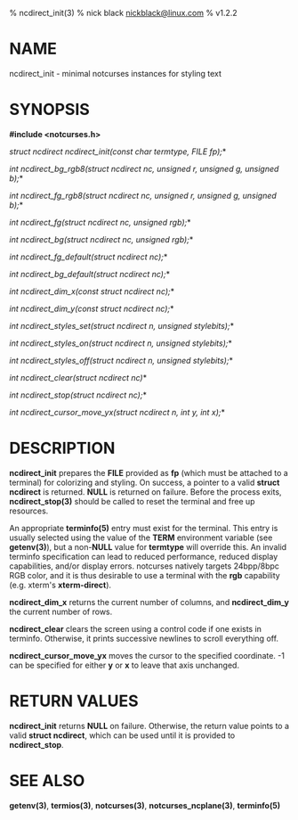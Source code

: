 % ncdirect_init(3)
% nick black <nickblack@linux.com>
% v1.2.2

# NAME

ncdirect_init - minimal notcurses instances for styling text

# SYNOPSIS

**#include <notcurses.h>**

**struct ncdirect* ncdirect_init(const char *termtype, FILE* fp);**

**int ncdirect_bg_rgb8(struct ncdirect* nc, unsigned r, unsigned g, unsigned b);**

**int ncdirect_fg_rgb8(struct ncdirect* nc, unsigned r, unsigned g, unsigned b);**

**int ncdirect_fg(struct ncdirect* nc, unsigned rgb);**

**int ncdirect_bg(struct ncdirect* nc, unsigned rgb);**

**int ncdirect_fg_default(struct ncdirect* nc);**

**int ncdirect_bg_default(struct ncdirect* nc);**

**int ncdirect_dim_x(const struct ncdirect* nc);**

**int ncdirect_dim_y(const struct ncdirect* nc);**

**int ncdirect_styles_set(struct ncdirect* n, unsigned stylebits);**

**int ncdirect_styles_on(struct ncdirect* n, unsigned stylebits);**

**int ncdirect_styles_off(struct ncdirect* n, unsigned stylebits);**

**int ncdirect_clear(struct ncdirect* nc)**

**int ncdirect_stop(struct ncdirect* nc);**

**int ncdirect_cursor_move_yx(struct ncdirect* n, int y, int x);**

# DESCRIPTION

**ncdirect_init** prepares the **FILE** provided as **fp** (which must
be attached to a terminal) for colorizing and styling. On success, a pointer to
a valid **struct ncdirect** is returned. **NULL** is returned on failure.
Before the process exits, **ncdirect_stop(3)** should be called to reset the
terminal and free up resources.

An appropriate **terminfo(5)** entry must exist for the terminal. This entry is
usually selected using the value of the **TERM** environment variable (see
**getenv(3)**), but a non-**NULL** value for **termtype** will override this. An
invalid terminfo specification can lead to reduced performance, reduced
display capabilities, and/or display errors. notcurses natively targets
24bpp/8bpc RGB color, and it is thus desirable to use a terminal with the
**rgb** capability (e.g. xterm's **xterm-direct**).

**ncdirect_dim_x** returns the current number of columns, and **ncdirect_dim_y**
the current number of rows.

**ncdirect_clear** clears the screen using a control code if one exists in
terminfo. Otherwise, it prints successive newlines to scroll everything off.

**ncdirect_cursor_move_yx** moves the cursor to the specified coordinate. -1 can
be specified for either **y** or **x** to leave that axis unchanged.

# RETURN VALUES

**ncdirect_init** returns **NULL** on failure. Otherwise, the return value
points to a valid **struct ncdirect**, which can be used until it is provided
to **ncdirect_stop**.

# SEE ALSO

**getenv(3)**,
**termios(3)**,
**notcurses(3)**,
**notcurses_ncplane(3)**,
**terminfo(5)**

